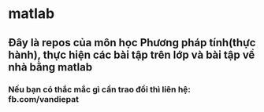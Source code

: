 # matlab
## Đây là repos của môn học Phương pháp tính(thực hành), thực hiện các bài tập trên lớp và bài tập về nhà bằng matlab
### Nếu bạn có thắc mắc gì cần trao đổi thì liên hệ: fb.com/vandiepat
